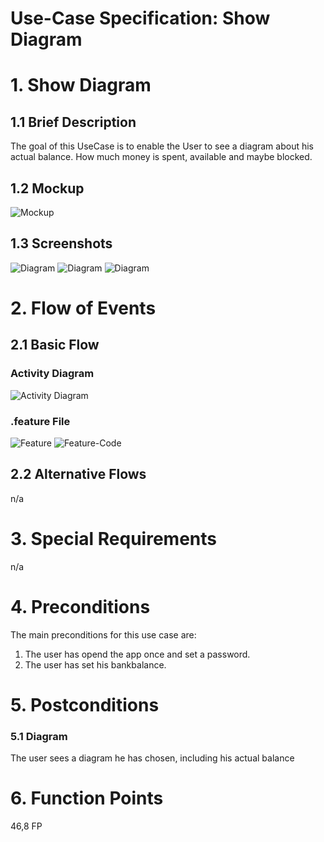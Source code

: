 # Use-Case Specification: Show Diagram

# 1. Show Diagram

## 1.1 Brief Description

The goal of this UseCase is to enable the User to see a diagram about his actual balance. How much money is spent, available and maybe blocked.

## 1.2 Mockup
![Mockup](./easyFinance-Diagram.png)

## 1.3 Screenshots
![Diagram](./Diagram1.PNG)
![Diagram](./Diagram2.PNG)
![Diagram](./Diagram3.PNG)

# 2. Flow of Events

## 2.1 Basic Flow

### Activity Diagram
![Activity Diagram](./UseCaseshowdiagram.png)

### .feature File
![Feature](./showdiagram-feature.jpg)
![Feature-Code](../show_diagram.feature)


## 2.2 Alternative Flows
n/a

# 3. Special Requirements
n/a

# 4. Preconditions
The main preconditions for this use case are:

 1. The user has opend the app once and set a password.
 2. The user has set his bankbalance.

# 5. Postconditions

### 5.1 Diagram
The user sees a diagram he has chosen, including his actual balance

# 6. Function Points
46,8 FP